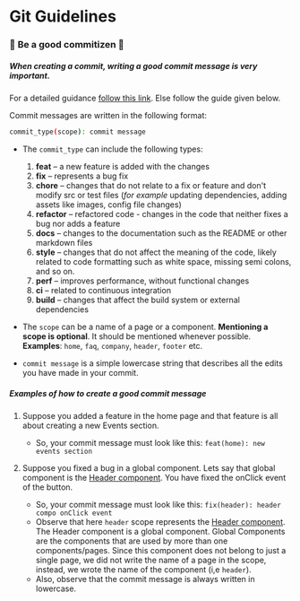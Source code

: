 # Git Guidelines

### 🚨 **Be a good commitizen** 🚨

##### When creating a commit, writing a good commit message is very important. 

For a detailed guidance [follow this link](https://www.freecodecamp.org/news/how-to-write-better-git-commit-messages/). Else follow the guide given below.

Commit messages are written in the following format:
```sh
commit_type(scope): commit message
```
- The `commit_type` can include the following types:
  1. **feat** – a new feature is added with the changes
  2. **fix** – represents a bug fix
  3. **chore** – changes that do not relate to a fix or feature and don't modify src or test files (*for example* updating dependencies, adding assets like images, config file changes)
  4. **refactor** – refactored code - changes in the code that neither fixes a bug nor adds a feature
  5. **docs** – changes to the documentation such as the README or other markdown files
  6. **style** – changes that do not affect the meaning of the code, likely related to code formatting such as white space, missing semi colons, and so on.
  7. **perf** – improves performance, without functional changes
  8. **ci** – related to continuous integration 
  9. **build** – changes that affect the build system or external dependencies

- The `scope` can be a name of a page or a component. **Mentioning a scope is optional**. It should be mentioned whenever possible.
**Examples**: `home`, `faq`, `company`, `header`, `footer` etc.

- `commit message` is a simple lowercase string that describes all the edits you have made in your commit.

##### Examples of how to create a good commit message
1. Suppose you added a feature in the home page and that feature is all about creating a new Events section.

   - So, your commit message must look like this: `feat(home): new events section`

2. Suppose you fixed a bug in a global component. Lets say that global component is the [Header component](../components/Header/Header.tsx). You have fixed the onClick event of the button.
   - So, your commit message must look like this: `fix(header): header compo onClick event`
   - Observe that here `header` scope represents the [Header component](../components/Header/Header.tsx). The Header component is a global component. Global Components are the components that are used by more than one components/pages. Since this component does not belong to just a single page, we did not write the name of a page in the scope, instead, we wrote the name of the component (i,e `header`).
   - Also, observe that the commit message is always written in lowercase.
 
